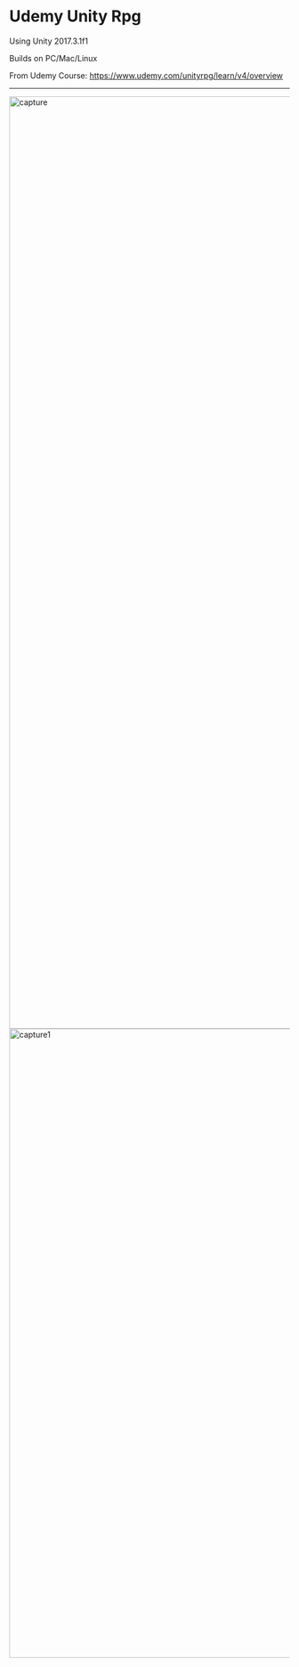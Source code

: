 # Udemy Unity Rpg

Using Unity 2017.3.1f1


Builds on PC/Mac/Linux


From Udemy Course:  https://www.udemy.com/unityrpg/learn/v4/overview

-----

<img width="1676" alt="capture" src="https://user-images.githubusercontent.com/1228838/48420274-0695f880-e728-11e8-95dd-81d0ef7d2bb9.PNG">


<img width="1131" alt="capture1" src="https://user-images.githubusercontent.com/1228838/48420275-0695f880-e728-11e8-8c0c-902964769682.PNG">
